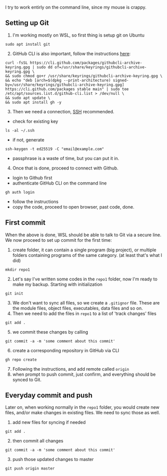 I try to work entirly on the command line, since my mouse is crappy.

## Setting up Git
1. I'm working mostly on WSL, so first thing is setup git on Ubuntu
```
sudo apt install git
```
2. GitHub CLI is also important, follow the instructions [here](https://github.com/cli/cli/blob/trunk/docs/install_linux.md):
```
curl -fsSL https://cli.github.com/packages/githubcli-archive-keyring.gpg | sudo dd of=/usr/share/keyrings/githubcli-archive-keyring.gpg \
&& sudo chmod go+r /usr/share/keyrings/githubcli-archive-keyring.gpg \
&& echo "deb [arch=$(dpkg --print-architecture) signed-by=/usr/share/keyrings/githubcli-archive-keyring.gpg] https://cli.github.com/packages stable main" | sudo tee /etc/apt/sources.list.d/github-cli.list > /dev/null \
&& sudo apt update \
&& sudo apt install gh -y
```
3. Then we need a connection, [SSH](https://docs.github.com/en/authentication/connecting-to-github-with-ssh) recommended.
  - check for existing key
```
ls -al ~/.ssh
```
  - if not, generate
```
ssh-keygen -t ed25519 -C "email@example.com"
```
  - passphrase is a waste of time, but you can put it in.
4. Once that is done, proceed to connect with Github.
  - login to Github first
  - authenticate GitHub CLI on the command line
```
gh auth login
```
  - follow the instructions
  - copy the code, proceed to open browser, past code, done.

## First commit
When the above is done, WSL should be able to talk to Git via a secure line.
We now proceed to set up commit for the first time:
1. create folder, it can contain a single program (big project), or multiple folders containing programs of the same category. (at least that's what I did)
```
mkdir repo1
```
2. Let's say I've written some codes in the `repo1` folder, now I'm ready to make my backup. Starting with initialization
```
git init
```
3. We don't want to sync all files, so we create a `.gitignor` file. These are the module files, object files, executables, data files and so on.
4. Then we need to add the files in `repo1` to a list of 'track changes' files
```
git add .
```
5. we commit these changes by calling
```
git commit -a -m 'some comment about this commit'
```
6. create a corresponding repository in GitHub via CLI
```
gh repo create
```
7. Following the instructions, and add remote called `origin`
8. when prompt to push commit, just confirm, and everything should be synced to Git.

## Everyday commit and push
Later on, when working normally in the `repo1` folder, you would create new files, and/or make changes in existing files.
We need to sync those as well.
1. add new files for syncing if needed
```
git add .
```
2. then commit all changes
```
git commit -a -m 'some comment about this commit'
```
3. push those updated changes to master
```
git push origin master
```
